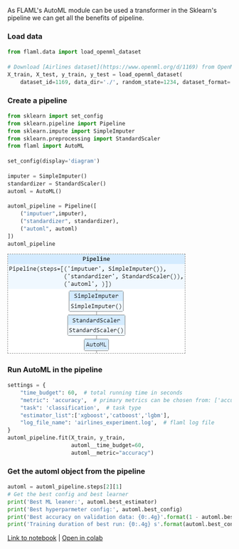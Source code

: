 As FLAML's AutoML module can be used a transformer in the Sklearn's pipeline we can get all the benefits of pipeline.

### Load data

```python
from flaml.data import load_openml_dataset

# Download [Airlines dataset](https://www.openml.org/d/1169) from OpenML. The task is to predict whether a given flight will be delayed, given the information of the scheduled departure.
X_train, X_test, y_train, y_test = load_openml_dataset(
    dataset_id=1169, data_dir='./', random_state=1234, dataset_format='array')
```

### Create a pipeline

```python
from sklearn import set_config
from sklearn.pipeline import Pipeline
from sklearn.impute import SimpleImputer
from sklearn.preprocessing import StandardScaler
from flaml import AutoML

set_config(display='diagram')

imputer = SimpleImputer()
standardizer = StandardScaler()
automl = AutoML()

automl_pipeline = Pipeline([
    ("imputuer",imputer),
    ("standardizer", standardizer),
    ("automl", automl)
])
automl_pipeline
```
![png](images/pipeline.png)

### Run AutoML in the pipeline

```python
settings = {
    "time_budget": 60,  # total running time in seconds
    "metric": 'accuracy',  # primary metrics can be chosen from: ['accuracy','roc_auc', 'roc_auc_ovr', 'roc_auc_ovo', 'f1','log_loss','mae','mse','r2']
    "task": 'classification',  # task type   
    "estimator_list":['xgboost','catboost','lgbm'],
    "log_file_name": 'airlines_experiment.log',  # flaml log file
}
automl_pipeline.fit(X_train, y_train,
                    automl__time_budget=60,
                    automl__metric="accuracy")
```

### Get the automl object from the pipeline

```python
automl = automl_pipeline.steps[2][1]
# Get the best config and best learner
print('Best ML leaner:', automl.best_estimator)
print('Best hyperparmeter config:', automl.best_config)
print('Best accuracy on validation data: {0:.4g}'.format(1 - automl.best_loss))
print('Training duration of best run: {0:.4g} s'.format(automl.best_config_train_time))
```

[Link to notebook](https://github.com/microsoft/FLAML/blob/main/notebook/automl_in_sklearn_pipeline.ipynb) | [Open in colab](https://colab.research.google.com/github/microsoft/FLAML/blob/main/notebook/automl_in_sklearn_pipeline.ipynb)